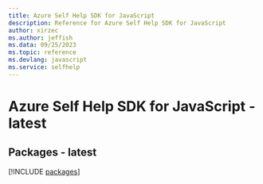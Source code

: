 ```yaml
---
title: Azure Self Help SDK for JavaScript
description: Reference for Azure Self Help SDK for JavaScript
author: xirzec
ms.author: jeffish
ms.data: 09/25/2023
ms.topic: reference
ms.devlang: javascript
ms.service: selfhelp
---
```

# Azure Self Help SDK for JavaScript - latest
## Packages - latest
[!INCLUDE [packages](self-help-index.md)]